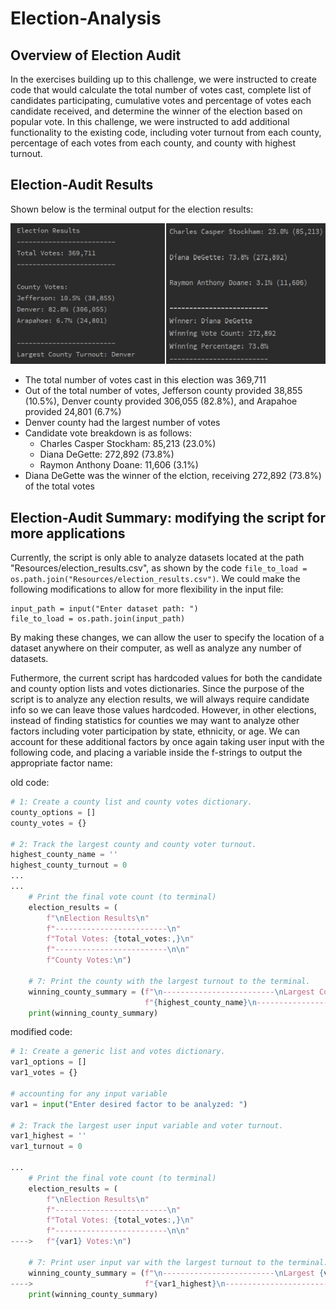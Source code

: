 # Election-Analysis

## Overview of Election Audit
In the exercises building up to this challenge, we were instructed to create code that would calculate the total number of votes cast, complete list of candidates participating, cumulative votes and percentage of votes each candidate received, and determine the winner of the election based on popular vote. In this challenge, we were instructed to add additional functionality to the existing code, including voter turnout from each county, percentage of each votes from each county, and county with highest turnout.  


## Election-Audit Results
Shown below is the terminal output for the election results:

![Screenshots](Resources/election_results.PNG)
- The total number of votes cast in this election was 369,711
- Out of the total number of votes, Jefferson county provided 38,855 (10.5%), Denver county provided 306,055 (82.8%), and Arapahoe provided 24,801 (6.7%)
- Denver county had the largest number of votes
- Candidate vote breakdown is as follows:
  - Charles Casper Stockham: 85,213 (23.0%)
  - Diana DeGette: 272,892 (73.8%)
  - Raymon Anthony Doane: 11,606 (3.1%)
 - Diana DeGette was the winner of the elction, receiving 272,892 (73.8%) of the total votes


## Election-Audit Summary: modifying the script for more applications
Currently, the script is only able to analyze datasets located at the path "Resources/election_results.csv", as shown by the code `file_to_load = os.path.join("Resources/election_results.csv")`. We could make the following modifications to allow for more flexibility in the input file: 
```
input_path = input("Enter dataset path: ")
file_to_load = os.path.join(input_path)
```
By making these changes, we can allow the user to specify the location of a dataset anywhere on their computer, as well as analyze any number of datasets. 

Futhermore, the current script has hardcoded values for both the candidate and county option lists and votes dictionaries. Since the purpose of the script is to analyze any election results, we will always require candidate info so we can leave those values hardcoded. However, in other elections, instead of finding statistics for counties we may want to analyze other factors including voter participation by state, ethnicity, or age. We can account for these additional factors by once again taking user input with the following code, and placing a variable inside the f-strings to output the appropriate factor name:


old code: 
```python
# 1: Create a county list and county votes dictionary.
county_options = []
county_votes = {}

# 2: Track the largest county and county voter turnout.
highest_county_name = ''
highest_county_turnout = 0
...
...
    # Print the final vote count (to terminal)
    election_results = (
        f"\nElection Results\n"
        f"-------------------------\n"
        f"Total Votes: {total_votes:,}\n"
        f"-------------------------\n\n"
        f"County Votes:\n")
        
    # 7: Print the county with the largest turnout to the terminal.
    winning_county_summary = (f"\n-------------------------\nLargest County Turnout: "
                              f"{highest_county_name}\n-------------------------\n")
    print(winning_county_summary)
```

modified code:
```python
# 1: Create a generic list and votes dictionary.
var1_options = []
var1_votes = {}

# accounting for any input variable
var1 = input("Enter desired factor to be analyzed: ")

# 2: Track the largest user input variable and voter turnout.
var1_highest = ''
var1_turnout = 0

...
    # Print the final vote count (to terminal)
    election_results = (
        f"\nElection Results\n"
        f"-------------------------\n"
        f"Total Votes: {total_votes:,}\n"
        f"-------------------------\n\n"
---->   f"{var1} Votes:\n")
        
    # 7: Print user input var with the largest turnout to the terminal.
    winning_county_summary = (f"\n-------------------------\nLargest {var1} Turnout: "
---->                         f"{var1_highest}\n-------------------------\n")
    print(winning_county_summary)
```
